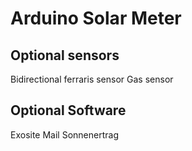 # Arduino Solar Meter
## Optional sensors
Bidirectional ferraris sensor
Gas sensor
## Optional Software
Exosite
Mail
Sonnenertrag